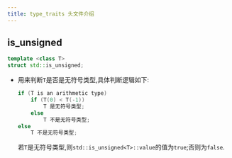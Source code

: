 ```yaml
---
title: type_traits 头文件介绍
---
```


## is_unsigned

```cpp
template <class T>
struct std::is_unsigned;
```

*   用来判断`T`是否是无符号类型,具体判断逻辑如下:

    ```cpp
    if (T is an arithmetic type)
        if (T(0) < T(-1))
            T 是无符号类型;
        else
            T 不是无符号类型;
    else
        T 不是无符号类型;
    ```

    若`T`是无符号类型,则`std::is_unsigned<T>::value`的值为`true`;否则为`false`.

